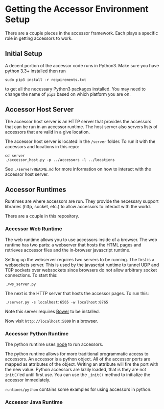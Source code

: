 Getting the Accessor Environment Setup
======================================

There are a couple pieces in the accessor framework.
Each plays a specific role in getting accessors to work.

Initial Setup
-------------

A decent portion of the accessor code runs in Python3. Make sure you have
python 3.3+ installed then run

    sudo pip3 install -r requirements.txt

to get all the necessary Python3 packages installed. You may need to change
the name of `pip3` based on which platform you are on.


Accessor Host Server
--------------------

The accessor host server is an HTTP server that provides the accessors that can
be run in an accessor runtime. The host server also servers lists of accessors
that are valid in a give location.

The accessor host server is located in the `/server` folder. To run it with
the accessors and locations in this repo:

    cd server
    ./accessor_host.py -p ../accessors -l ../locations

See `./server/README.md` for more information on how to interact with the
accessor host server.


Accessor Runtimes
-----------------

Runtimes are where accessors are run. They provide the necessary support
libraries (http, socket, etc.) to allow accessors to interact with the world.

There are a couple in this repository.


### Accessor Web Runtime

The web runtime allows you to use accessors inside of a browser. The web
runtime has two parts: a webserver that hosts the HTML pages and retrieves
accessor files and the in-browser javascript runtime.

Setting up the webserver requires two servers to be running. The first is a
websockets server. This is used by the javascript runtime to tunnel UDP and
TCP sockets over websockets since browsers do not allow arbitrary socket
connections. To start this:

    ./ws_server.py

The next is the HTTP server that hosts the accessor pages. To run this:

    ./server.py -s localhost:6565 -w localhost:8765

Note this server requires [Bower](http://bower.io/) to be installed.

Now visit `http://localhost:5000` in a browser.



### Accessor Python Runtime

The python runtime uses [node](http://nodejs.org) to run accessors.

The python runtime allows for more traditional programmatic access to
accessors. An accessor is a python object. All of the accessor ports are
mapped as attributes of the object. Writing an attribute will fire the
port with the new value. Python accessors are lazily loaded, that is they
are not `init()`'ed until first use. You can use the `_init()` method to
initialize the accessor immediately.

`runtimes/python` contains some examples for using accessors in python.

### Accessor Java Runtime
